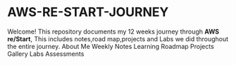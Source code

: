 # AWS-RE-START-JOURNEY
Welcome! This repository documents my 12 weeks journey through **AWS re/Start**, This includes notes,road map,projects and Labs we did throughout the entire journey.
About Me
Weekly Notes
Learning Roadmap
Projects Gallery
Labs Assessments
